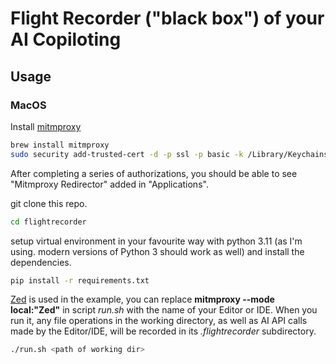 # Flight Recorder ("black box") of your AI Copiloting 

## Usage

### MacOS
Install [mitmproxy](https://mitmproxy.org)
```bash
brew install mitmproxy
sudo security add-trusted-cert -d -p ssl -p basic -k /Library/Keychains/System.keychain ~/.mitmproxy/mitmproxy-ca-cert.pem
```
After completing a series of authorizations, you should be able to see "Mitmproxy Redirector" added in "Applications".

git clone this repo.
```bash
cd flightrecorder
```

setup virtual environment in your favourite way with python 3.11 (as I'm using. modern versions of Python 3 should work as well) and install the dependencies.

```bash
pip install -r requirements.txt
```

[Zed](https://zed.dev) is used in the example, you can replace **mitmproxy --mode local:"Zed"** in script *run.sh* with the name of your Editor or IDE. When you run it, any file operations in the working directory, as well as AI API calls made by the Editor/IDE, will be recorded in its *.flightrecorder* subdirectory.
```bash
./run.sh <path of working dir>
```
